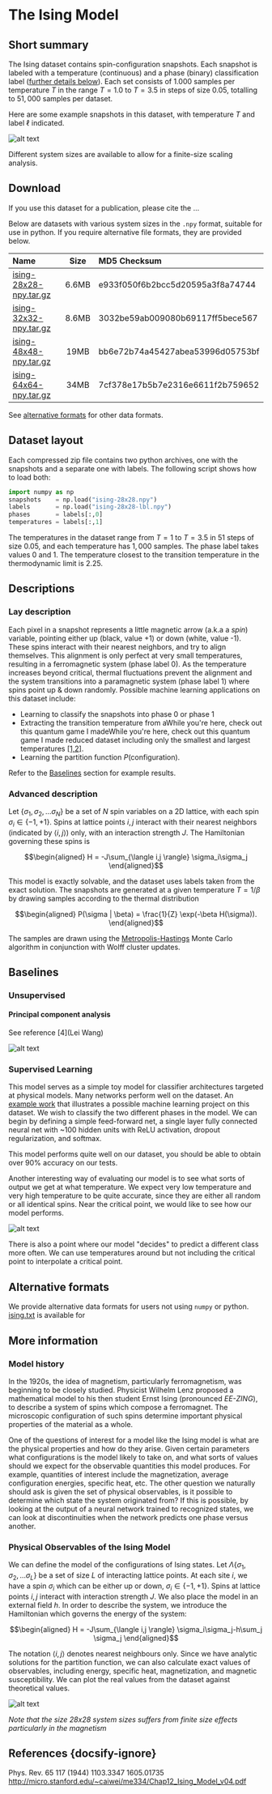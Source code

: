 # The Ising Model

## Short summary
The Ising dataset contains spin-configuration snapshots. Each snapshot is labeled with a temperature (continuous) and a phase (binary) classification label ([further details below](#Descriptions)). Each set consists of 1.000 samples per temperature $T$ in the range $T = 1.0$ to $T=3.5$ in steps of size $0.05$, totalling to $51,000$ samples per dataset.

Here are some example snapshots in this dataset, with temperature $T$ and label $\ell$ indicated.

![alt text](imgs/IsingExamples.png "Example snapshots of 10x10 Ising data")

Different system sizes are available to allow for a finite-size scaling analysis.

## Download
If you use this dataset for a publication, please cite the ...

Below are datasets with various system sizes in the `.npy` format, suitable for use in python. If you require alternative file formats, they are provided below. 

| Name  	|  Size 	|  MD5 Checksum  	| 
| :--- | :---: | :--- | 
| [ising-28x28-npy.tar.gz](https://github.com/quantumdata/data/releases/tag/v0.1-alpha) | 6.6MB  	| e933f050f6b2bcc5d20595a3f8a74744  	| 
| [ising-32x32-npy.tar.gz](https://github.com/quantumdata/data/releases/tag/v0.1-alpha)  | 8.6MB  	| 3032be59ab009080b69117ff5bece567  	|
| [ising-48x48-npy.tar.gz](https://github.com/quantumdata/data/releases/tag/v0.1-alpha)  | 19MB  	| bb6e72b74a45427abea53996d05753bf  	|
| [ising-64x64-npy.tar.gz](https://github.com/quantumdata/data/releases/tag/v0.1-alpha)  | 34MB  	| 7cf378e17b5b7e2316e6611f2b759652  	|

See [alternative formats](#alternative-formats) for other data formats.

## Dataset layout
Each compressed zip file contains two python archives, one with the snapshots and a separate one with labels. The following script shows how to load both:

```python
import numpy as np
snapshots    = np.load("ising-28x28.npy")
labels       = np.load("ising-28x28-lbl.npy")
phases       = labels[:,0]
temperatures = labels[:,1]
```

The temperatures in the dataset range from $T=1$ to $T=3.5$ in $51$ steps of size $0.05$, and each temperature has $1,000$ samples. The phase label takes values $0$ and $1$. The temperature closest to the transition temperature in the thermodynamic limit is $2.25$. 

## Descriptions
### Lay description
Each pixel in a snapshot represents a little magnetic arrow (a.k.a a *spin*) variable, pointing either up (black, value +1) or down (white, value -1). These spins interact with their nearest neighbors, and try to align themselves. This alignment is only perfect at very small temperatures, resulting in a ferromagnetic system (phase label 0). As the temperature increases beyond critical, thermal fluctuations prevent the alignment and the system transitions into a paramagnetic system (phase label 1) where spins point up & down randomly. Possible machine learning applications on this dataset include:
* Learning to classify the snapshots into phase 0 or phase 1
* Extracting the transition temperature from aWhile you're here, check out this quantum game I madeWhile you're here, check out this quantum game I made reduced dataset including only the smallest and largest temperatures [[1,2]](#References).
* Learning the partition function $P(\textrm{configuration})$.

Refer to the [Baselines](#baselines) section for example results.

### Advanced description
Let $\{ \sigma_1, \sigma_2, ... \sigma_N \}$ be a set of $N$ spin variables on a 2D lattice, with each spin $\sigma_i \in \{ -1, +1 \}$. Spins at lattice points $i,j$ interact with their nearest neighbors (indicated by $\langle i,j \rangle$) only, with an interaction strength $J$. The Hamiltonian governing these spins is

$$\begin{aligned}
  H = -J\sum_{\langle i,j \rangle} \sigma_i\sigma_j
\end{aligned}$$

This model is exactly solvable, and the dataset uses labels taken from the exact solution. The snapshots are generated at a given temperature $T = 1/\beta$ by drawing samples according to the thermal distribution

$$\begin{aligned}
  P(\sigma | \beta) = \frac{1}{Z} \exp(-\beta H(\sigma)).
\end{aligned}$$

The samples are drawn using the [Metropolis-Hastings]() Monte Carlo algorithm in conjunction with Wolff cluster updates. 



## Baselines
### Unsupervised
#### Principal component analysis
See reference [4](Lei Wang)


![alt text](imgs/IsingPCAExample.png "PCA analysis of 28x28 dataset")


### Supervised Learning
This model serves as a simple toy model for classifier architectures targeted at physical models. Many networks perform well on the dataset. An [example work](https://arxiv.org/abs/1605.01735) that illustrates a possible machine learning project on this dataset. We wish to classify the two different phases in the model. We can begin by defining a simple feed-forward net, a single layer fully connected neural net with ~100 hidden units with ReLU activation, dropout regularization, and softmax. 

This model performs quite well on our dataset, you should be able to obtain over 90% accuracy on our tests.

Another interesting way of evaluating our model is to see what sorts of output we get at what temperature. We expect very low temperature and very high temperature to be quite accurate, since they are either all random or all identical spins. Near the critical point, we would like to see how our model performs. 

![alt text](imgs/Ising_Nature_Example.png "Network accuracy/output by temperature")

There is also a point where our model "decides" to predict a different class more often. We can use temperatures around but not including the critical point to interpolate a critical point.

## Alternative formats
We provide alternative data formats for users not using `numpy` or python. [ising.txt]() is available for 


## More information
### Model history
In the 1920s, the idea of magnetism, particularly ferromagnetism, was beginning to be closely studied. Physicist Wilhelm Lenz proposed a mathematical model to his then student Ernst Ising (pronounced *EE-ZING*), to describe a system of spins which compose a ferromagnet. The microscopic configuration of such spins determine important physical properties of the material as a whole.

One of the questions of interest for a model like the Ising model is what are the physical properties and how do they arise. Given certain parameters what configurations is the model likely to take on, and what sorts of values should we expect for the observable quantities this model produces. For example, quantities of interest include the magnetization, average configuration energies, specific heat, etc. The other question we naturally should ask is given the set of physical observables, is it possible to determine which state the system originated from? If this is possible, by looking at the output of a neural network trained to recognized states, we can look at discontinuities when the network predicts one phase versus another.

### Physical Observables of the Ising Model

We can define the model of the configurations of Ising states. Let $\Lambda \{ \sigma_1, \sigma_2, ... \sigma_L \}$ be a set of size $L$ of interacting lattice points. At each site $i$, we have a spin $\sigma_i$ which can be either up or down, $\sigma_i \in \{ -1, +1 \}$. Spins at lattice points $i,j$ interact with interaction strength $J$. We also place the model in an external field $h$. In order to describe the system, we introduce the Hamiltonian which governs the energy of the system:

$$\begin{aligned}
  H = -J\sum_{\langle i,j \rangle} \sigma_i\sigma_j-h\sum_j \sigma_j
\end{aligned}$$

The notation $\langle i,j \rangle$ denotes nearest neighbours only. Since we have analytic solutions for the partition function, we can also calculate exact values of observables, including energy, specific heat, magnetization, and magnetic susceptibility. We can plot the real values from the dataset against theoretical values.

![alt text](imgs/Ising_Thermo.png "Thermodynamic properties of our data vs. Theoretical")

*Note that the size 28x28 system sizes suffers from finite size effects particularly in the magnetism*

## References {docsify-ignore}


Phys. Rev. 65 117 (1944)
1103.3347
1605.01735
http://micro.stanford.edu/~caiwei/me334/Chap12_Ising_Model_v04.pdf
